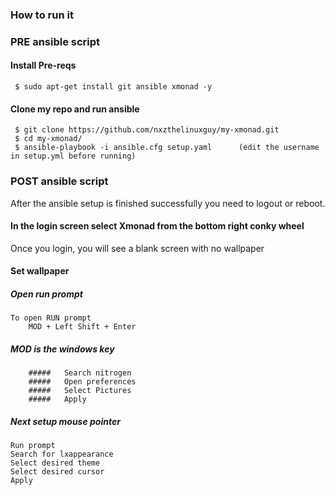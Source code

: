 ### How to run it

### PRE ansible script

#### Install Pre-reqs
	 $ sudo apt-get install git ansible xmonad -y

#### Clone my repo and run ansible
	 $ git clone https://github.com/nxzthelinuxguy/my-xmonad.git
	 $ cd my-xmonad/
	 $ ansible-playbook -i ansible.cfg setup.yaml      (edit the username in setup.yml before running)

### POST ansible script
After the ansible setup is finished successfully you need to logout or reboot.

#### In the login screen select Xmonad from the bottom right conky wheel 

Once you login, you will see a blank screen with no wallpaper
#### Set wallpaper

#####	Open run prompt
	To open RUN prompt
		MOD + Left Shift + Enter
#####		MOD is the windows key
		#####	Search nitrogen 
		#####	Open preferences
		#####	Select Pictures 
		#####	Apply 

##### Next setup mouse pointer
	Run prompt
	Search for lxappearance
	Select desired theme
	Select desired cursor
	Apply
